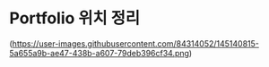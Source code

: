 # Portfolio 위치 정리

(https://user-images.githubusercontent.com/84314052/145140815-5a655a9b-ae47-438b-a607-79deb396cf34.png)
